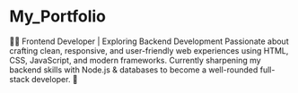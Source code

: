 # My_Portfolio
👨‍💻 Frontend Developer | Exploring Backend Development Passionate about crafting clean, responsive, and user-friendly web experiences using HTML, CSS, JavaScript, and modern frameworks. Currently sharpening my backend skills with Node.js &amp; databases to become a well-rounded full-stack developer. 🚀
